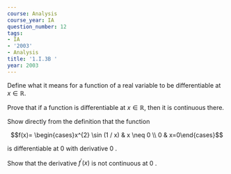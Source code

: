 ```yaml
---
course: Analysis
course_year: IA
question_number: 12
tags:
- IA
- '2003'
- Analysis
title: '1.I.3B '
year: 2003
---
```



Define what it means for a function of a real variable to be differentiable at $x \in \mathbb{R}$.

Prove that if a function is differentiable at $x \in \mathbb{R}$, then it is continuous there.

Show directly from the definition that the function

$$f(x)= \begin{cases}x^{2} \sin (1 / x) & x \neq 0 \\ 0 & x=0\end{cases}$$

is differentiable at 0 with derivative 0 .

Show that the derivative $f^{\prime}(x)$ is not continuous at 0 .
